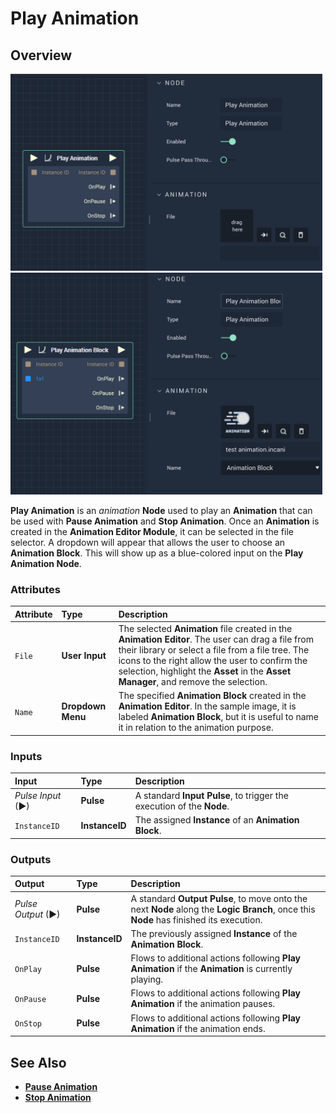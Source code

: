 # Play Animation
## Overview

<!--- ![The Play Animation Node.](../../../.gitbook/assets/playanimation.png)--->

<img src="../../../.gitbook/assets/playanimation.png" alt="The Play Animation Node" height="315x">



<img src="../../../.gitbook/assets/playanimationwithfile.png" alt="The Play Animation Node with input." height="355x">


<!---![The Play Animation Node with input.](../../../.gitbook/assets/playanimationwithfile.png)--->



**Play Animation** is an _animation_ **Node** used to play an **Animation** that can be used with **Pause Animation** and **Stop Animation**. Once an **Animation** is created in the **Animation Editor Module**, it can be selected in the file selector. A dropdown will appear that allows the user to choose an **Animation Block**. This will show up as a blue-colored input on the **Play Animation Node**.


### Attributes

| Attribute | Type | Description |
| :--- | :--- | :--- |
| `File` | **User Input** | The selected **Animation** file created in the **Animation Editor**. The user can drag a file from their library or select a file from a file tree. The icons to the right allow the user to confirm the selection, highlight the **Asset** in the **Asset Manager**, and remove the selection. |
|`Name`|**Dropdown Menu**|The specified **Animation Block** created in the **Animation Editor**. In the sample image, it is labeled **Animation Block**, but it is useful to name it in relation to the animation purpose.| 

### Inputs

| Input | Type | Description |
| :--- | :--- | :--- |
| _Pulse Input_ \(►\) | **Pulse** | A standard **Input Pulse**, to trigger the execution of the **Node**. |
| `InstanceID` | **InstanceID** | The assigned **Instance** of an **Animation Block**. |

### Outputs

| Output | Type | Description |
| :--- | :--- | :--- |
| _Pulse Output_ \(►\) | **Pulse** | A standard **Output Pulse**, to move onto the next **Node** along the **Logic Branch**, once this **Node** has finished its execution. |
| `InstanceID` | **InstanceID** | The previously assigned **Instance** of the **Animation Block**. |
| `OnPlay` | **Pulse** | Flows to additional actions following **Play Animation** if the **Animation** is currently playing. |
| `OnPause` | **Pulse** | Flows to additional actions following **Play Animation** if the animation pauses. |
| `OnStop` | **Pulse** | Flows to additional actions following **Play Animation** if the animation ends. |

## See Also 

* [**Pause Animation**](pauseanimation.md)
* [**Stop Animation**](stopanimation.md)